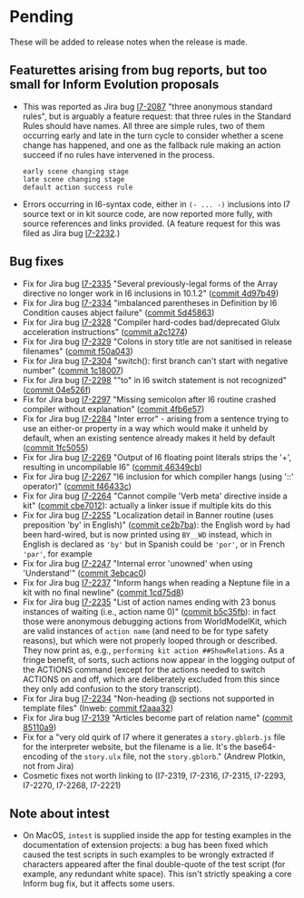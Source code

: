 # Pending

These will be added to release notes when the release is made.

## Featurettes arising from bug reports, but too small for Inform Evolution proposals

- This was reported as Jira bug [I7-2087](https://inform7.atlassian.net/browse/I7-2087)
	"three anonymous standard rules", but is arguably a feature request: that three
	rules in the Standard Rules should have names. All three are simple rules, two
	of them occurring early and late in the turn cycle to consider whether a scene
	change has happened, and one as the fallback rule making an action succeed if
	no rules have intervened in the process.
	```
	early scene changing stage
	late scene changing stage
	default action success rule
	```
- Errors occurring in I6-syntax code, either in `(- ... -)` inclusions into I7
	source text or in kit source code, are now reported more fully, with source
	references and links provided. (A feature request for this was filed as
	Jira bug [I7-2232](https://inform7.atlassian.net/browse/I7-2232).)

## Bug fixes

- Fix for Jira bug [I7-2335](https://inform7.atlassian.net/browse/I7-2335)
	"Several previously-legal forms of the Array directive no longer work in I6 inclusions in 10.1.2"
	([commit 4d97b49](https://github.com/ganelson/inform/commit/4d97b499cfd3e15650d1bba1e6e8c70c24a01fb2))
- Fix for Jira bug [I7-2334](https://inform7.atlassian.net/browse/I7-2334)
	"imbalanced parentheses in Definition by I6 Condition causes abject failure"
	([commit 5d45863](https://github.com/ganelson/inform/commit/5d4586387c6b7405cd45e43f04c984583cd76bb3))
- Fix for Jira bug [I7-2328](https://inform7.atlassian.net/browse/I7-2328)
	"Compiler hard-codes bad/deprecated Glulx acceleration instructions"
	([commit a2c1274](https://github.com/ganelson/inform/commit/a2c1274a39d87abe6da9fa7cae9dd8e7dc566ea6))
- Fix for Jira bug [I7-2329](https://inform7.atlassian.net/browse/I7-2329)
	"Colons in story title are not sanitised in release filenames"
	([commit f50a043](https://github.com/ganelson/inform/commit/f50a043fabf558ad3396bc1b97dfb13b93619305))
- Fix for Jira bug [I7-2304](https://inform7.atlassian.net/browse/I7-2304)
	"switch(): first branch can't start with negative number"
	([commit 1c18007](https://github.com/ganelson/inform/commit/1c18007326bf6fb15c74a1d5742827a4d76a0c20))
- Fix for Jira bug [I7-2298](https://inform7.atlassian.net/browse/I7-2298)
	""to" in I6 switch statement is not recognized"
	([commit 04e526f](https://github.com/ganelson/inform/commit/04e526f0a676b89fa032d6c886a146499d5e7ae5))
- Fix for Jira bug [I7-2297](https://inform7.atlassian.net/browse/I7-2297)
	"Missing semicolon after I6 routine crashed compiler without explanation"
	([commit 4fb6e57](https://github.com/ganelson/inform/commit/4fb6e57b866eacd84d27e4752c7d0147fc982ac0))
- Fix for Jira bug [I7-2284](https://inform7.atlassian.net/browse/I7-2284)
	"Inter error" - arising from a sentence trying to use an either-or property
	in a way which would make it unheld by default, when an existing sentence
	already makes it held by default
	([commit 1fc5055](https://github.com/ganelson/inform/commit/1fc505507b52be19a09cc3898326952954620312))
- Fix for Jira bug [I7-2269](https://inform7.atlassian.net/browse/I7-2269)
	"Output of I6 floating point literals strips the '+', resulting in uncompilable I6"
	([commit 46349cb](https://github.com/ganelson/inform/commit/46349cb85c56116602c9245ee47e67ea08155d40))
- Fix for Jira bug [I7-2267](https://inform7.atlassian.net/browse/I7-2267)
	"I6 inclusion for which compiler hangs (using '::' operator)"
	([commit f46433c](https://github.com/ganelson/inform/commit/f46433c22cfd9d414b7c337f8ee58220fb9286cc))
- Fix for Jira bug [I7-2264](https://inform7.atlassian.net/browse/I7-2264)
	"Cannot compile 'Verb meta' directive inside a kit"
	([commit cbe7012](https://github.com/ganelson/inform/commit/cbe7012fb6950932ebf2a4b9290f80bcd5970ad1)):
	actually a linker issue if multiple kits do this
- Fix for Jira bug [I7-2255](https://inform7.atlassian.net/browse/I7-2255)
	"Localization detail in Banner routine (uses preposition 'by' in English)"
	([commit ce2b7ba](https://github.com/ganelson/inform/commit/ce2b7ba15b0431caf295316ee6c9fa4843c7251f)): the English word
	`by` had been hard-wired, but is now printed using `BY__WD` instead, which
	in English is declared as `'by'` but in Spanish could be `'por'`, or in
	French `'par'`, for example
- Fix for Jira bug [I7-2247](https://inform7.atlassian.net/browse/I7-2247)
	"Internal error 'unowned' when using 'Understand'"
	([commit 3ebcac0](https://github.com/ganelson/inform/commit/3ebcac0b5dc58e9754de6b2c8dd85fad719e4629))
- Fix for Jira bug [I7-2237](https://inform7.atlassian.net/browse/I7-2237)
	"Inform hangs when reading a Neptune file in a kit with no final newline"
	([commit 1cd75d8](https://github.com/ganelson/inform/commit/1cd75d8a4946ba10636a8ec474aded9716fffe9b))
- Fix for Jira bug [I7-2235](https://inform7.atlassian.net/browse/I7-2235)
	"List of action names ending with 23 bonus instances of waiting (i.e., action name 0)"
	([commit b5c35fb](https://github.com/ganelson/inform/commit/b5c35fb98e6603d2f49c95e8031189a7dda1f0c8)): in fact those were
	anonymous debugging actions from WorldModelKit, which are valid instances of
	`action name` (and need to be for type safety reasons), but which were not
	properly looped through or described. They now print as, e.g.,
	`performing kit action ##ShowRelations`. As a fringe benefit, of sorts, such
	actions now appear in the logging output of the ACTIONS command (except for
	the actions needed to switch ACTIONS on and off, which are deliberately
	excluded from this since they only add confusion to the story transcript).
- Fix for Jira bug [I7-2234](https://inform7.atlassian.net/browse/I7-2234)
	"Non-heading @ sections not supported in template files"
	(Inweb: [commit f2aaa32](https://github.com/ganelson/inweb/commit/f2aaa32479e14187679828e3e5696f5951b43b38))
- Fix for Jira bug [I7-2139](https://inform7.atlassian.net/browse/I7-2139)
	"Articles become part of relation name"
	([commit 85110a9](https://github.com/ganelson/inform/commit/85110a981a3d2419b3778eb383408de122c301a8))
- Fix for a "very old quirk of I7 where it generates a `story.gblorb.js` file for
	the interpreter website, but the filename is a lie. It's the base64-encoding
	of the `story.ulx` file, not the `story.gblorb`." (Andrew Plotkin, not from Jira)
- Cosmetic fixes not worth linking to (I7-2319, I7-2316, I7-2315, I7-2293, I7-2270, I7-2268, I7-2221)

## Note about intest

- On MacOS, `intest` is supplied inside the app for testing examples in the
	documentation of extension projects: a bug has been fixed which caused the
	test scripts in such examples to be wrongly extracted if characters appeared
	after the final double-quote of the test script (for example, any redundant
	white space). This isn't strictly speaking a core Inform bug fix, but it
	affects some users.
